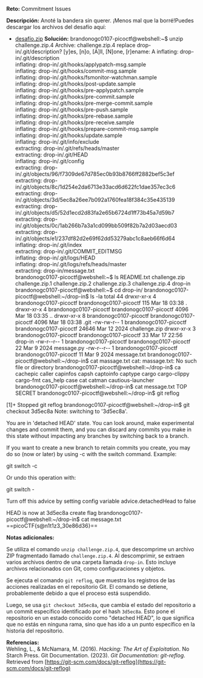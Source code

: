 **Reto:** Commitment Issues

**Descripción:**
Anoté la bandera sin querer. ¡Menos mal que la borré!Puedes descargar los archivos del desafío aquí:

- [desafío.zip](https://artifacts.picoctf.net/c_titan/77/challenge.zip)
**Solución:**
brandonogc0107-picoctf@webshell:~$ unzip challenge.zip.4 
Archive:  challenge.zip.4
replace drop-in/.git/description? [y]es, [n]o, [A]ll, [N]one, [r]ename: A
  inflating: drop-in/.git/description  
  inflating: drop-in/.git/hooks/applypatch-msg.sample  
  inflating: drop-in/.git/hooks/commit-msg.sample  
  inflating: drop-in/.git/hooks/fsmonitor-watchman.sample  
  inflating: drop-in/.git/hooks/post-update.sample  
  inflating: drop-in/.git/hooks/pre-applypatch.sample  
  inflating: drop-in/.git/hooks/pre-commit.sample  
  inflating: drop-in/.git/hooks/pre-merge-commit.sample  
  inflating: drop-in/.git/hooks/pre-push.sample  
  inflating: drop-in/.git/hooks/pre-rebase.sample  
  inflating: drop-in/.git/hooks/pre-receive.sample  
  inflating: drop-in/.git/hooks/prepare-commit-msg.sample  
  inflating: drop-in/.git/hooks/update.sample  
  inflating: drop-in/.git/info/exclude  
 extracting: drop-in/.git/refs/heads/master  
 extracting: drop-in/.git/HEAD       
  inflating: drop-in/.git/config     
 extracting: drop-in/.git/objects/96/f7309de67d785ec0b93b8766ff2882bef5c3ef  
 extracting: drop-in/.git/objects/8c/1d254e2da6713e33acd6d622fc1dae357ec3c6  
 extracting: drop-in/.git/objects/3d/5ec8a26ee7b092a1760fea18f384c35e435139  
 extracting: drop-in/.git/objects/d5/52d1ecd2d83fa2e65b6724d1ff73b45a7d59b7  
 extracting: drop-in/.git/objects/0c/1ab266b7a3a1cd099bb509f82b7a2d03aecd03  
 extracting: drop-in/.git/objects/e1/237df82d2e69f62dd53279abc1c8aeb66f6d64  
  inflating: drop-in/.git/index      
 extracting: drop-in/.git/COMMIT_EDITMSG  
  inflating: drop-in/.git/logs/HEAD  
  inflating: drop-in/.git/logs/refs/heads/master  
 extracting: drop-in/message.txt     
brandonogc0107-picoctf@webshell:~$ ls
README.txt  challenge.zip  challenge.zip.1  challenge.zip.2  challenge.zip.3  challenge.zip.4  drop-in
brandonogc0107-picoctf@webshell:~$ cd drop-in/
brandonogc0107-picoctf@webshell:~/drop-in$ ls -la
total 44
drwxr-xr-x 4 brandonogc0107-picoctf brandonogc0107-picoctf   115 Mar 18 03:38 .
drwxr-xr-x 4 brandonogc0107-picoctf brandonogc0107-picoctf  4096 Mar 18 03:35 ..
drwxr-xr-x 8 brandonogc0107-picoctf brandonogc0107-picoctf  4096 Mar 18 03:38 .git
-rw-rw-r-- 1 brandonogc0107-picoctf brandonogc0107-picoctf 24646 Mar 12  2024 challenge.zip
drwxr-xr-x 3 brandonogc0107-picoctf brandonogc0107-picoctf    33 Mar 17 22:56 drop-in
-rw-r--r-- 1 brandonogc0107-picoctf brandonogc0107-picoctf    22 Mar  9  2024 message.py
-rw-r--r-- 1 brandonogc0107-picoctf brandonogc0107-picoctf    11 Mar  9  2024 message.txt
brandonogc0107-picoctf@webshell:~/drop-in$ cat massage.txt
cat: massage.txt: No such file or directory
brandonogc0107-picoctf@webshell:~/drop-in$ ca             
cachepic           caller             capinfos           capsh              captoinfo          captype            cargo              cargo-clippy       cargo-fmt          cas_help           case               cat                catman             cautious-launcher  
brandonogc0107-picoctf@webshell:~/drop-in$ cat message.txt
TOP SECRET
brandonogc0107-picoctf@webshell:~/drop-in$ git reflog

[1]+  Stopped                 git reflog
brandonogc0107-picoctf@webshell:~/drop-in$ git checkout 3d5ec8a
Note: switching to '3d5ec8a'.

You are in 'detached HEAD' state. You can look around, make experimental
changes and commit them, and you can discard any commits you make in this
state without impacting any branches by switching back to a branch.

If you want to create a new branch to retain commits you create, you may
do so (now or later) by using -c with the switch command. Example:

  git switch -c <new-branch-name>

Or undo this operation with:

  git switch -

Turn off this advice by setting config variable advice.detachedHead to false

HEAD is now at 3d5ec8a create flag
brandonogc0107-picoctf@webshell:~/drop-in$ cat message.txt
==picoCTF{s@n1t1z3_30e86d36}==



**Notas adicionales:**

Se utiliza el comando `unzip challenge.zip.4`, que descomprime un archivo ZIP fragmentado llamado `challenge.zip.4`. Al descomprimir, se extraen varios archivos dentro de una carpeta llamada `drop-in`. Esto incluye archivos relacionados con Git, como configuraciones y objetos.

Se ejecuta el comando `git reflog`, que muestra los registros de las acciones realizadas en el repositorio Git. El comando se detiene, probablemente debido a que el proceso está suspendido.

Luego, se usa `git checkout 3d5ec8a`, que cambia el estado del repositorio a un commit específico identificado por el hash `3d5ec8a`. Esto pone el repositorio en un estado conocido como "detached HEAD", lo que significa que no estás en ninguna rama, sino que has ido a un punto específico en la historia del repositorio.

**Referencias:**  
Wehling, L., & McNamara, M. (2016). _Hacking: The Art of Exploitation_. No Starch Press.
Git Documentation. (2023). _Git Documentation: git-reflog_. Retrieved from [https://git-scm.com/docs/git-reflog](https://git-scm.com/docs/git-reflog)
